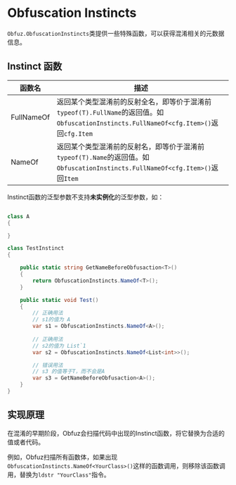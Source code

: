 # Obfuscation Instincts

`Obfuz.ObfuscationInstincts`类提供一些特殊函数，可以获得混淆相关的元数据信息。

## Instinct 函数

|函数名|描述|
|-|-|
|FullNameOf|返回某个类型混淆前的反射全名，即等价于混淆前`typeof(T).FullName`的返回值。如`ObfuscationInstincts.FullNameOf<cfg.Item>()`返回`cfg.Item`|
|NameOf|返回某个类型混淆前的反射名，即等价于混淆前`typeof(T).Name`的返回值。如`ObfuscationInstincts.FullNameOf<cfg.Item>()`返回`Item`|

Instinct函数的泛型参数不支持**未实例化**的泛型参数，如：

```csharp

class A
{

}

class TestInstinct
{

    public static string GetNameBeforeObfusaction<T>()
    {
        return ObfuscationInstincts.NameOf<T>();
    }

    public static void Test()
    {
        // 正确用法
        // s1的值为 A
        var s1 = ObfuscationInstincts.NameOf<A>();
        
        // 正确用法
        // s2的值为 List`1
        var s2 = ObfuscationInstincts.NameOf<List<int>>();

        // 错误用法
        // s3 的值等于T，而不会是A
        var s3 = GetNameBeforeObfusaction<A>();
    }
}


```

## 实现原理

在混淆的早期阶段，Obfuz会扫描代码中出现的Instinct函数，将它替换为合适的值或者代码。

例如，Obfuz扫描所有函数体，如果出现`ObfuscationInstincts.NameOf<YourClass>()`这样的函数调用，则移除该函数调用，替换为`ldstr "YourClass"`指令。
